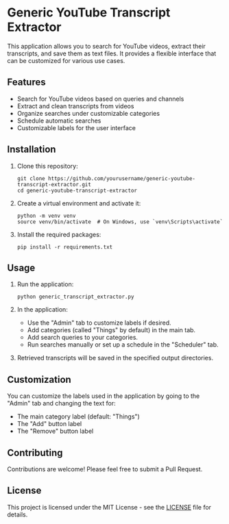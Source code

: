 # Generic YouTube Transcript Extractor

This application allows you to search for YouTube videos, extract their transcripts, and save them as text files. It provides a flexible interface that can be customized for various use cases.

## Features

- Search for YouTube videos based on queries and channels
- Extract and clean transcripts from videos
- Organize searches under customizable categories
- Schedule automatic searches
- Customizable labels for the user interface

## Installation

1. Clone this repository:
   ```
   git clone https://github.com/yourusername/generic-youtube-transcript-extractor.git
   cd generic-youtube-transcript-extractor
   ```

2. Create a virtual environment and activate it:
   ```
   python -m venv venv
   source venv/bin/activate  # On Windows, use `venv\Scripts\activate`
   ```

3. Install the required packages:
   ```
   pip install -r requirements.txt
   ```

## Usage

1. Run the application:
   ```
   python generic_transcript_extractor.py
   ```

2. In the application:
   - Use the "Admin" tab to customize labels if desired.
   - Add categories (called "Things" by default) in the main tab.
   - Add search queries to your categories.
   - Run searches manually or set up a schedule in the "Scheduler" tab.

3. Retrieved transcripts will be saved in the specified output directories.

## Customization

You can customize the labels used in the application by going to the "Admin" tab and changing the text for:
- The main category label (default: "Things")
- The "Add" button label
- The "Remove" button label

## Contributing

Contributions are welcome! Please feel free to submit a Pull Request.

## License

This project is licensed under the MIT License - see the [LICENSE](LICENSE) file for details.